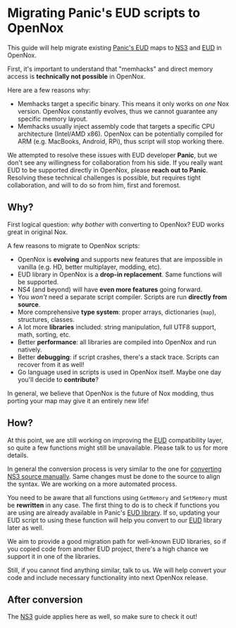 # Migrating Panic's EUD scripts to OpenNox

This guide will help migrate existing [Panic's EUD](https://gitlab.com/happysoft3/eud-maps-project)
maps to [NS3](https://pkg.go.dev/github.com/opennox/noxscript/ns/v3) and
[EUD](https://pkg.go.dev/github.com/opennox/noxscript/eud/v171) in OpenNox.

First, it's important to understand that "memhacks" and direct memory access is **technically not possible** in OpenNox.

Here are a few reasons why:
- Memhacks target a specific binary. This means it only works on _one_ Nox version.
  OpenNox constantly evolves, thus we cannot guarantee any specific memory layout.
- Memhacks usually inject assembly code that targets a specific CPU architecture (Intel/AMD x86).
  OpenNox can be potentially compiled for ARM (e.g. MacBooks, Android, RPi), thus script will stop working there.

We attempted to resolve these issues with EUD developer **Panic**, but we don't see any willingness for collaboration
from his side. If you really want EUD to be supported directly in OpenNox, please **reach out to Panic**.
Resolving these technical challenges is possible, but requires tight collaboration, and will to do so from him, first and foremost.

## Why?

First logical question: *why bother* with converting to OpenNox? EUD works great in original Nox.

A few reasons to migrate to OpenNox scripts:
- OpenNox is **evolving** and supports new features that are impossible in vanilla (e.g. HD, better multiplayer, modding, etc).
- EUD library in OpenNox is a **drop-in replacement**. Same functions will be supported.
- NS4 (and beyond) will have **even more features** going forward.
- You *won't* need a separate script compiler. Scripts are run **directly from source**.
- More comprehensive **type system**: proper arrays, dictionaries (`map`), structures, classes.
- A lot more **libraries** included: string manipulation, full UTF8 support, math, sorting, etc.
- Better **performance**: all libraries are compiled into OpenNox and run natively.
- Better **debugging**: if script crashes, there's a stack trace. Scripts can recover from it as well!
- Go language used in scripts is used in OpenNox itself. Maybe one day you'll decide to **contribute**?

In general, we believe that OpenNox is the future of Nox modding, thus porting your map may give it an entirely new life!

## How?

At this point, we are still working on improving the [EUD](https://pkg.go.dev/github.com/opennox/noxscript/eud/v171)
compatibility layer, so quite a few functions might still be unavailable. Please talk to us for more details.

In general the conversion process is very similar to the one for [converting NS3 source manually](./ns3_to_go.md#converting-the-source).
Same changes must be done to the source to align the syntax. We are working on a more automated process.

You need to be aware that all functions using `GetMemory` and `SetMemory` must be **rewritten** in any case.
The first thing to do is to check if functions you are using are already available in Panic's [EUD library](https://gitlab.com/happysoft3/eud-maps-project/-/tree/master/eud_project/libs).
If so, updating your EUD script to using these function will help you convert to our [EUD](https://pkg.go.dev/github.com/opennox/noxscript/eud/v171)
library later as well.

We aim to provide a good migration path for well-known EUD libraries, so if you copied code from another EUD project,
there's a high chance we support it in one of the libraries.

Still, if you cannot find anything similar, talk to us. We will help convert your code and include necessary functionality
into next OpenNox release.

## After conversion

The [NS3](./ns3_to_go.md#after-conversion) guide applies here as well, so make sure to check it out!